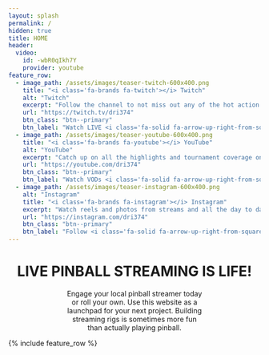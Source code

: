 ```yaml
---
layout: splash
permalink: /
hidden: true
title: HOME
header:
  video:
    id: -wbR0qIkh7Y
    provider: youtube
feature_row:
  - image_path: /assets/images/teaser-twitch-600x400.png
    title: "<i class='fa-brands fa-twitch'></i> Twitch"
    alt: "Twitch"
    excerpt: "Follow the channel to not miss out any of the hot action pinball streaming on Twitch."
    url: "https://twitch.tv/dri374"
    btn_class: "btn--primary"
    btn_label: "Watch LIVE <i class='fa-solid fa-arrow-up-right-from-square'></i>"
  - image_path: /assets/images/teaser-youtube-600x400.png
    title: "<i class='fa-brands fa-youtube'></i> YouTube"
    alt: "YouTube"
    excerpt: "Catch up on all the highlights and tournament coverage on YouTube."
    url: "https://youtube.com/dri374"
    btn_class: "btn--primary"
    btn_label: "Watch VODs <i class='fa-solid fa-arrow-up-right-from-square'></i>"
  - image_path: /assets/images/teaser-instagram-600x400.png
    alt: "Instagram"
    title: "<i class='fa-brands fa-instagram'></i> Instagram"
    excerpt: "Watch reels and photos from streams and all the day to day activities on Instagram."
    url: "https://instagram.com/dri374"
    btn_class: "btn--primary"
    btn_label: "Follow <i class='fa-solid fa-arrow-up-right-from-square'></i>"
---
```


<div align="center">
<h1>LIVE PINBALL STREAMING IS LIFE!</h1>
<p style="width: 55%">Engage your local pinball streamer today or roll your own. Use this website as a launchpad for your next project. Building streaming rigs is sometimes more fun than actually playing pinball.</p>
</div>

{% include feature_row %}
